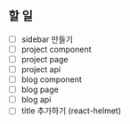 ## 할 일

- [ ] sidebar 만들기
- [ ] project component
- [ ] project page
- [ ] project api
- [ ] blog component
- [ ] blog page
- [ ] blog api
- [ ] title 추가하기 (react-helmet)
